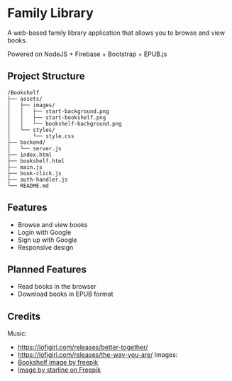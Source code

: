 # Family Library

A web-based family library application that allows you to browse and view books.

Powered on NodeJS + Firebase + Bootstrap + EPUB.js

## Project Structure

```
/Bookshelf
├── assets/
│   ├── images/
│   │   ├── start-background.png
│   │   ├── start-bookshelf.png
│   │   └── bookshelf-background.png
│   └── styles/
│       └── style.css
├── backend/
│   └── server.js
├── index.html
├── bookshelf.html
├── main.js
├── book-click.js
├── auth-handler.js
└── README.md
```

## Features

- Browse and view books 
- Login with Google
- Sign up with Google
- Responsive design

## Planned Features
- Read books in the browser
- Download books in EPUB format

## Credits
Music:
- https://lofigirl.com/releases/better-together/
- https://lofigirl.com/releases/the-way-you-are/
Images:
- <a href="https://www.freepik.com/free-vector/hand-drawn-bookcase-with-books_23667818.htm#fromView=search&page=1&position=20&uuid=97378b77-26a6-40ea-aeb6-799b82dfdf89">Bookshelf image by freepik</a>
- <a href="https://www.freepik.com/free-vector/flat-style-audio-player-control-button-symbol_149280203.htm#fromView=search&page=1&position=51&uuid=ed033f62-e76c-433e-bfcb-8fbbddadeab0">Image by starline on Freepik</a>

